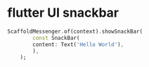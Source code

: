 # flutter UI snackbar

```dart
ScaffoldMessenger.of(context).showSnackBar(
        const SnackBar(
        content: Text('Hello World'),
        ),
    );
```
